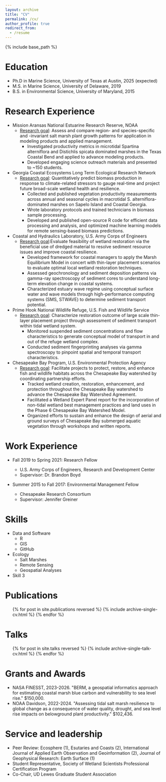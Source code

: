 ```yaml
---
layout: archive
title: "CV"
permalink: /cv/
author_profile: true
redirect_from:
  - /resume
---
```


{% include base_path %}

Education
======
* Ph.D in Marine Science, University of Texas at Austin, 2025 (expected)
* M.S. in Marine Science, University of Delaware, 2019
* B.S. in Environmental Science, University of Maryland, 2015

Research Experience
======
* Mission Aransas National Estuarine Research Reserve, NOAA
  * <ins>Research goal</ins>: Assess and compare region- and species-specific and -invariant salt marsh plant growth patterns for application in modeling products and applied management.
    *  Investigated productivity metrics in microtidal Spartina alterniflora and Distichlis spicata dominated marshes in the Texas Coastal Bend and applied to advance modeling products.
    *  Developed engaging science outreach materials and presented to ~150 students.
* Georgia Coastal Ecosystems Long Term Ecological Research Network
  * <ins>Research goal</ins>: Quantitatively predict biomass production in response to climate-related stressors to gauge real-time and project future broad-scale wetland health and resilience.
    *  Collected and published vegetation productivity measurements across annual and seasonal cycles in macrotidal S. alterniflora-dominated marshes on Sapelo Island and Coastal Georgia.
    *  Wrote laboratory protocols and trained technicians in biomass sample processing.
    *  Developed and published open-source R code for efficient data processing and analysis, and optimized machine learning models for remote sensing-based biomass predictions.
* Coastal and Hydraulics Laboratory, U.S. Army Corps of Engineers
  * <ins>Research goal</ins>:Evaluate feasibility of wetland restoration via the beneficial use of dredged material to resolve sediment resource issues and improve coastal resilience.
    *  Developed framework for coastal managers to apply the Marsh Equilibrium Model in concert with thin-layer placement scenarios to evaluate optimal local wetland restoration techniques.
    *  Assessed geochronology and sediment deposition patterns via gamma-ray spectroscopy of sediment cores to understand long-term elevation change in coastal systems.
    *  Characterized estuary wave regime using conceptual surface water and wave models through high-performance computing systems (SMS, STWAVE) to determine sediment transport potential.
* Prime Hook National Wildlife Refuge, U.S. Fish and Wildlife Service
  * <ins>Research goal</ins>: Characterize restoration outcome of large scale thin-layer placement project through assessment of sediment transport within tidal wetland system.
    *  Monitored suspended sediment concentrations and flow characteristics to generate conceptual model of transport in and out of the refuge wetland complex.
    *  Conducted sediment fingerprinting analyses via gamma spectroscopy to pinpoint spatial and temporal transport characteristics.
* Chesapeake Bay Program, U.S. Environmental Protection Agency
  * <ins>Research goal</ins>: Facilitate projects to protect, restore, and enhance fish and wildlife habitats across the Chesapeake Bay watershed by coordinating partnership efforts.
    *  Tracked wetland creation, restoration, enhancement, and protection throughout the Chesapeake Bay watershed to advance the Chesapeake Bay Watershed Agreement.
    *  Facilitated a Wetland Expert Panel report for the incorporation of non-tidal wetland best management practices and land uses in the Phase 6 Chesapeake Bay Watershed Model.
    *  Organized efforts to sustain and enhance the design of aerial and ground surveys of Chesapeake Bay submerged aquatic vegetation through workshops and written reports.

Work Experience
======
* Fall 2019 to Spring 2021: Research Fellow
  * U.S. Army Corps of Engineers, Research and Development Center
  * Supervisor: Dr. Brandon Boyd

* Summer 2015 to Fall 2017: Environmental Management Fellow
  * Chesapeake Research Consortium
  * Supervisor: Jennifer Greiner

Skills
======
* Data and Software
  * R
  * GIS
  * GitHub 
* Ecology
  * Salt Marshes
  * Remote Sensing
  * Geospatial Analyses
* Skill 3

Publications
======
  <ul>{% for post in site.publications reversed %}
    {% include archive-single-cv.html %}
  {% endfor %}</ul>
  
Talks
======
  <ul>{% for post in site.talks reversed %}
    {% include archive-single-talk-cv.html  %}
  {% endfor %}</ul>
  
Grants and Awards
======
* NASA FINESST, 2023-2026. "BERM, a geospatial informatics approach for estimating coastal marsh blue carbon and vulnerability to sea level rise." $150,000.
* NOAA Davidson, 2022-2024. "Assessing tidal salt marsh resilience to global change as a consequence of water quality, drought, and sea level rise impacts on belowground plant productivity." $102,436.
 
Service and leadership
======
* Peer Review:  Ecosphere (1), Esutaries and Coasts (2), International Journal of Applied Earth Observation and Geoinformation (2), Journal of Geophysical Research: Earth Surface (1)
* Student Representative, Society of Wetland Scientists Professional Certification Program
* Co-Chair, UD Lewes Graduate Student Association
